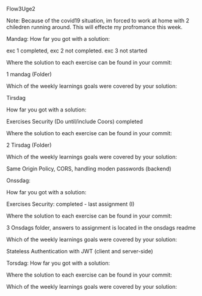 Flow3Uge2



Note:
Because of the covid19 situation, im forced to work at home with 2 chiledren running around.
This will effecte my profromance this week. 

Mandag:
How far you got with a solution:
 
exc 1 completed, exc 2 not completed. exc 3 not started 

Where the solution to each exercise can be found in your commit:

1 mandag (Folder)

Which of the weekly learnings goals were covered by your solution:


Tirsdag

How far you got with a solution:

Exercises Security (Do until/include Coors) completed 

Where the solution to each exercise can be found in your commit:

2 Tirsdag (Folder)

Which of the weekly learnings goals were covered by your solution:

Same Origin Policy, CORS, handling moden passwords (backend) 
   
Onssdag:

How far you got with a solution: 

Exercises Security: completed - last assignment (I)

Where the solution to each exercise can be found in your commit: 

3 Onsdags folder, answers to assignment is located in the onsdags readme

Which of the weekly learnings goals were covered by your solution:

Stateless Authentication with JWT (client and server-side) 


Torsdag:
How far you got with a solution: 

Where the solution to each exercise can be found in your commit: 

Which of the weekly learnings goals were covered by your solution:

